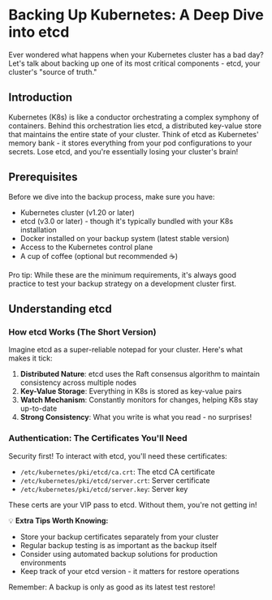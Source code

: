 # Backing Up Kubernetes: A Deep Dive into etcd

Ever wondered what happens when your Kubernetes cluster has a bad day? Let's talk about backing up one of its most critical components - etcd, your cluster's "source of truth."

## Introduction

Kubernetes (K8s) is like a conductor orchestrating a complex symphony of containers. Behind this orchestration lies etcd, a distributed key-value store that maintains the entire state of your cluster. Think of etcd as Kubernetes' memory bank - it stores everything from your pod configurations to your secrets. Lose etcd, and you're essentially losing your cluster's brain!

## Prerequisites

Before we dive into the backup process, make sure you have:

- Kubernetes cluster (v1.20 or later)
- etcd (v3.0 or later) - though it's typically bundled with your K8s installation
- Docker installed on your backup system (latest stable version)
- Access to the Kubernetes control plane
- A cup of coffee (optional but recommended ☕)

Pro tip: While these are the minimum requirements, it's always good practice to test your backup strategy on a development cluster first.

## Understanding etcd

### How etcd Works (The Short Version)

Imagine etcd as a super-reliable notepad for your cluster. Here's what makes it tick:

1. **Distributed Nature**: etcd uses the Raft consensus algorithm to maintain consistency across multiple nodes
2. **Key-Value Storage**: Everything in K8s is stored as key-value pairs
3. **Watch Mechanism**: Constantly monitors for changes, helping K8s stay up-to-date
4. **Strong Consistency**: What you write is what you read - no surprises!

### Authentication: The Certificates You'll Need

Security first! To interact with etcd, you'll need these certificates:

- `/etc/kubernetes/pki/etcd/ca.crt`: The etcd CA certificate
- `/etc/kubernetes/pki/etcd/server.crt`: Server certificate
- `/etc/kubernetes/pki/etcd/server.key`: Server key

These certs are your VIP pass to etcd. Without them, you're not getting in!

💡 **Extra Tips Worth Knowing:**
- Store your backup certificates separately from your cluster
- Regular backup testing is as important as the backup itself
- Consider using automated backup solutions for production environments
- Keep track of your etcd version - it matters for restore operations

Remember: A backup is only as good as its latest test restore!